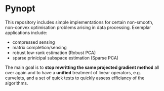 

# Pynopt

This repository includes simple implementations for certain non-smooth, non-convex optimisation problems arising in data processing. Exemplar applications include:
- compressed sensing
- matrix completion/sensing
- robust low-rank estimation (Robust PCA)
- sparse prinicipal subspace estimation (Sparse PCA)

The main goal is to **stop rewritting the same projected gradient method** all over again and to have a **unified** treatment of linear operators, e.g. curvelets, and a set of quick tests to quickly assess efficiancy of the algorithms.

